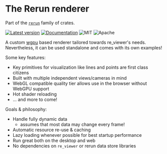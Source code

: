 # The Rerun renderer

Part of the [`rerun`](https://github.com/rerun-io/rerun) family of crates.

[![Latest version](https://img.shields.io/crates/v/re_renderer.svg)](https://crates.io/crates/re_renderer)
[![Documentation](https://docs.rs/re_renderer/badge.svg)](https://docs.rs/re_renderer)
![MIT](https://img.shields.io/badge/license-MIT-blue.svg)
![Apache](https://img.shields.io/badge/license-Apache-blue.svg)

A custom [wgpu](https://github.com/gfx-rs/wgpu/) based renderer tailored towards re_viewer's needs.
Nevertheless, it can be used standalone and comes with its own examples!

Some key features:
* Key primitives for visualization like lines and points are first class citizens
* Built with multiple independent views/cameras in mind
* WebGL compatible quality tier allows use in the browser without WebGPU support
* Hot shader reloading
* ... and more to come!

Goals & philosophy:
* Handle fully dynamic data
  * assumes that most data may change every frame!
* Automatic resource re-use & caching
* Lazy loading whenever possible for best startup performance
* Run great both on the desktop and web
* No dependencies on `re_viewer` or rerun data store libraries
